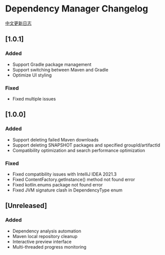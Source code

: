 <!-- Keep a Changelog guide -> https://keepachangelog.com -->

# Dependency Manager Changelog

[中文更新日志](CHANGELOG-CN.md)

## [1.0.1]

### Added

- Support Gradle package management
- Support switching between Maven and Gradle
- Optimize UI styling

### Fixed

- Fixed multiple issues

## [1.0.0]

### Added

- Support deleting failed Maven downloads  
- Support deleting SNAPSHOT packages and specified groupId/artifactId 
- Compatibility optimization and search performance optimization

### Fixed

- Fixed compatibility issues with IntelliJ IDEA 2021.3
- Fixed ContentFactory.getInstance() method not found error
- Fixed kotlin.enums package not found error
- Fixed JVM signature clash in DependencyType enum

## [Unreleased]

### Added

- Dependency analysis automation
- Maven local repository cleanup
- Interactive preview interface
- Multi-threaded progress monitoring
